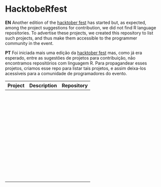 # HacktobeRfest

**EN**
Another edition of the [hacktober fest](https://hacktoberfest.digitalocean.com/) has started but, as expected, among the project suggestions for contribution, we did not find R language repositories. To advertise these projects, we created this repository to list such projects, and thus make them accessible to the programmer community in the event.

**PT**
Foi iniciada mais uma edição da [hacktober fest](https://hacktoberfest.digitalocean.com/) mas, como já era esperado, entre as sugestões de projetos para contribuição, não encontramos repositórios com linguagem R. Para propagandear esses projetos, criamos esse repo para listar tais projetos, e assim deixa-los acessíveis para a comunidade de programadores do evento. 


| Project | Description | Repository |
|------|------|------|
|      |      |      |
|      |      |      |
|      |      |      |
|      |      |      |
|      |      |      |
|      |      |      |
|      |      |      |
|      |      |      |
|      |      |      |
|      |      |      |
|      |      |      |
|      |      |      |
|      |      |      |
|      |      |      |
|      |      |      |
|      |      |      |
|      |      |      |
|      |      |      |
|      |      |      |
|      |      |      |
|      |      |      |
|      |      |      |
|      |      |      |
|      |      |      |
|      |      |      |
|      |      |      |
|      |      |      |
|      |      |      |
|      |      |      |
|      |      |      |
|      |      |      |
|      |      |      |
|      |      |      |
|      |      |      |
|      |      |      |
|      |      |      |
|      |      |      |
|      |      |      |
|      |      |      |
|      |      |      |
|      |      |      |
|      |      |      |
|      |      |      |
|      |      |      |
|      |      |      |
|      |      |      |
|      |      |      |
|      |      |      |
|      |      |      |
|      |      |      |
